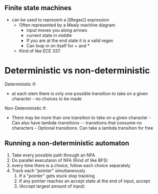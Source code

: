 ## Finite state machines

-   can be used to represent a [[Regex]] expression
    -   Often represented by a Mealy machine diagram
        -   input moves you along arrows
        -   current state in middle
        -   If you are at the end state it is a valid regex
        -   Can loop in on itself for + and \*
    -   Kind of like ECE 337.

# Deterministic vs non-deterministic

Deterministic if:

-   at each stem there is only one possible transition to take on a given character - no choices to be made

Non-Deterministic if:

-   There may be more than one transition to take on a given character - Can also have lambda-transitions -- transitions that consume no characters - Optional transitions. Can take a lambda transition for free

## Running a non-deterministic automaton

1. Take every possible path through an NFA
2. Do parallel executaion of NFA (Kind of like BFS)
3. every time there is a choice, follow each choice separately
4. Track each "pointer" simultaneously
    1. If a "pointer" gets stuck stop tracking
    2. If any pointer reaches an accept state at the end of input, accept
    3. (Accept largest amount of input)
